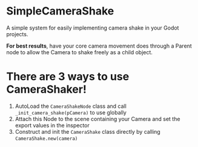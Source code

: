 # SimpleCameraShake
A simple system for easily implementing camera shake in your Godot projects.

**For best results**, have your core camera movement does through a Parent node to allow the Camera to shake freely as a child object.

# There are 3 ways to use CameraShaker!

1. AutoLoad the `CameraShakeNode` class and call `_init_camera_shake(pCamera)` to use globally
2. Attach this Node to the scene containing your Camera and set the export values in the inspector
3. Construct and init the `CameraShake` class directly by calling `CameraShake.new(camera)`
